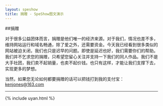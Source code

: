 ```yaml
---
layout: speshow
title: 捐赠 - SpeShow图文演示
---
```


##捐赠

对于很多公益团体而言，捐赠是他们唯一的经济来源。对于我们，情况也差不多，维持网站运行和域名畅通，除了爱之外，还需要资金。今天我已经看到很多类似的网站被迫关闭，我们也只是迟早的问题。即使是延迟也好，我们需要你们的帮助。我们并不乞求您的捐赠，只希望您留心关注并支持一下我们的同人作品。我们不是大手社团，我们卖不起销量，也卖不起价钱。也只有这样，才能让我们支撑下去，实现更多的梦想。

当然，如果您无论如何都要捐赠的话可以把钱打到我的支付宝： kenjones@163.com

***********************************************************************

{% include uyan.html %}